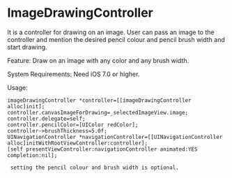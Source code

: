 ImageDrawingController
======================

It is a controller for drawing on an image. User can pass an image to the controller and mention the desired pencil colour and pencil brush width and start drawing.

Feature:
       Draw on an image with any color and any brush width.

System Requirements:
                   Need iOS 7.0 or higher.

Usage:
         
    imageDrawingController *controller=[[imageDrawingController alloc]init];
    controller.canvasImageForDrawing=_selectedImageView.image;
    controller.delegate=self;
    controller.pencilColor=[UIColor redColor];
    controller->brushThickness=5.0f;
    UINavigationController *navigationController=[[UINavigationController   alloc]initWithRootViewController:controller];
    [self presentViewController:navigationController animated:YES completion:nil];

     setting the pencil colour and brush width is optional. 
